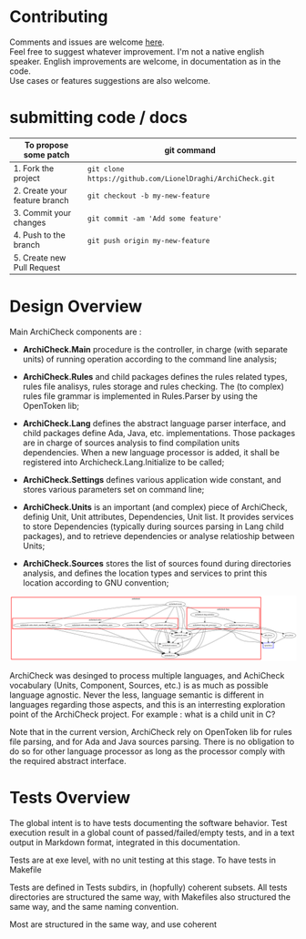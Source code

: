 # Contributing

Comments and issues are welcome [here](https://github.com/LionelDraghi/ArchiCheck/issues/new).  
Feel free to suggest whatever improvement.
I'm not a native english speaker. English improvements are welcome, in documentation as in the code.  
Use cases or features suggestions are also welcome.  

# submitting code / docs

To propose some patch          | git command
-------------------------------|-------------------------------------
 1. Fork the project           | `git clone https://github.com/LionelDraghi/ArchiCheck.git`                                    
 2. Create your feature branch | `git checkout -b my-new-feature`    
 3. Commit your changes        | `git commit -am 'Add some feature'` 
 4. Push to the branch         | `git push origin my-new-feature`    
 5. Create new Pull Request    |                                     

# Design Overview

Main ArchiCheck components are :

- **ArchiCheck.Main** procedure is the controller, in charge (with separate units) of running operation according to the command line analysis;

- **ArchiCheck.Rules** and child packages defines the rules related types, rules file analisys, rules storage and rules checking. The (to complex) rules file grammar is implemented in Rules.Parser by using the OpenToken lib;

- **ArchiCheck.Lang** defines the abstract language parser interface, and child packages define Ada, Java, etc. implementations. Those packages are in charge of sources analysis to find compilation units dependencies. When a new language processor is added, it shall be registered into Archicheck.Lang.Initialize to be called;

- **ArchiCheck.Settings** defines various application wide constant, and stores various parameters set on command line;

- **ArchiCheck.Units** is an important (and complex) piece of ArchiCheck, definig Unit, Unit attributes, Dependencies, Unit list. It provides services to store Dependencies (typically during sources parsing in Lang child packages), and to retrieve dependencies or analyse relatioship between Units;

- **ArchiCheck.Sources** stores the list of sources found during directories analysis, and defines the location types and services to print this location according to GNU convention;

![A view on dependencies](tests/ac_view.png)

ArchiCheck was desinged to process multiple languages, and AchiCheck vocabulary (Units, Component, Sources, etc.) is as much as possible language agnostic.
Never the less, language semantic is different in languages regarding those aspects, and this is an interresting exploration point of the ArchiCheck project. For example : what is a child unit in C?

Note that in the current version, ArchiCheck rely on OpenToken lib for rules file parsing, and for Ada and Java sources parsing. There is no obligation to do so for other language processor as long as the processor comply with the required abstract interface.

# Tests Overview

The global intent is to have tests documenting the software behavior. Test execution result in a global count of passed/failed/empty tests, and in a text output in Markdown format, integrated in this documentation.

Tests are at exe level, with no unit testing at this stage. To have tests in Makefile 

Tests are defined in Tests subdirs, in (hopfully) coherent subsets.
All tests directories are structured the same way, with Makefiles also structured the same way, and the same naming convention.


Most are structured in the same way, and use coherent 

